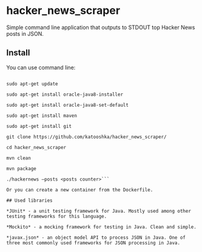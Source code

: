 # hacker_news_scraper

Simple command line application that outputs to STDOUT top Hacker News posts in JSON.

## Install

You can use command line:

```sudo add-apt-repository ppa:webupd8team/java -y

sudo apt-get update

sudo apt-get install oracle-java8-installer

sudo apt-get install oracle-java8-set-default

sudo apt-get install maven

sudo apt-get install git

git clone https://github.com/katooshka/hacker_news_scraper/

cd hacker_news_scraper

mvn clean

mvn package

./hackernews —posts <posts counter>```

Or you can create a new container from the Dockerfile.

## Used libraries

*JUnit* - a unit testing framework for Java. Mostly used among other testing frameworks for this language.

*Mockito* - a mocking framework for testing in Java. Clean and simple.

*javax.json* - an object model API to process JSON in Java. One of three most commonly used frameworks for JSON processing in Java. 

